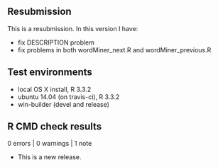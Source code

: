 ## Resubmission
This is a resubmission. In this version I have:
* fix DESCRIPTION problem
* fix problems in both wordMiner_next.R and wordMiner_previous.R

## Test environments
* local OS X install, R 3.3.2
* ubuntu 14.04 (on travis-ci), R 3.3.2
* win-builder (devel and release)

## R CMD check results

0 errors | 0 warnings | 1 note

* This is a new release.

